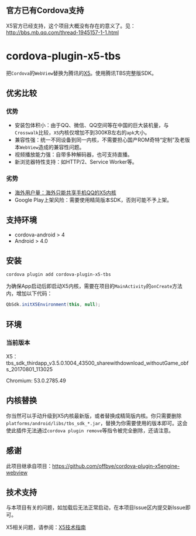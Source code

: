 
## 官方已有Cordova支持
X5官方已经支持，这个项目大概没有存在的意义了。见：http://bbs.mb.qq.com/thread-1945157-1-1.html


# cordova-plugin-x5-tbs

把``Cordova``的``WebView``替换为腾讯的[X5](http://x5.tencent.com/)。使用腾讯TBS完整版SDK。

## 优劣比较

### 优势
- 安装包体积小：由于QQ、微信、QQ空间等在中国的巨大装机量，与``Crosswalk``比较，``X5``内核仅增加不到300KB左右的``apk``大小。
- 兼容性强：统一不同设备到同一内核，不需要担心国产ROM奇特“定制”及老版本``WebView``造成的兼容性问题。
- 视频播放能力强：自带多种解码器，也可支持直播。
- 新浏览器特性支持：如HTTP/2、Service Worker等。

### 劣势
- [海外用户量：海外只能共享手机QQ的X5内核](http://x5.tencent.com/tbs/technical.html#/detail/sdk/1/14e9f3f4-ed64-4330-8e31-25d1f1a68cf7)
- Google Play上架风险：需要使用精简版本SDK，否则可能不予上架。

## 支持环境

- cordova-android > 4
- Android > 4.0

## 安装

``cordova plugin add cordova-plugin-x5-tbs``

为确保App启动后即启动X5内核，需要在项目的``MainActivity``的``onCreate``方法内，增加以下代码：

```java
QbSdk.initX5Environment(this, null);
```

## 环境

### 当前版本

X5：tbs_sdk_thirdapp_v3.5.0.1004_43500_sharewithdownload_withoutGame_obfs_20170801_113025

Chromium: 53.0.2785.49

## 内核替换

你当然可以手动升级到X5内核最新版，或者替换成精简版内核。你只需要删除``platforms/android/libs/tbs_sdk_*.jar``，替换为你需要使用的版本即可。这会使此插件无法通过``cordova plugin remove``等指令被完全删除，还请注意。


## 感谢

此项目继承自项目：https://github.com/offbye/cordova-plugin-x5engine-webview

## 技术支持

与本项目有关的问题，如加载后无法正常启动，在本项目Issue区内提交新Issue即可。

X5相关问题，请参阅：[X5技术指南](http://x5.tencent.com/tbs/guide.html)

